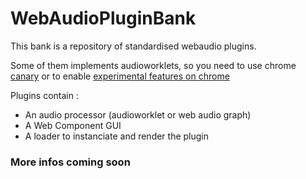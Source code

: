 # WebAudioPluginBank

This bank is a repository of standardised webaudio plugins.

Some of them implements audioworklets, so you need to use chrome [canary](https://www.google.fr/chrome/browser/canary.html) 
or to enable [experimental features on chrome](https://googlechromelabs.github.io/web-audio-samples/audio-worklet/)

Plugins contain : 
* An audio processor (audioworklet or web audio graph)
* A Web Component GUI
* A loader to instanciate and render the plugin

### More infos coming soon
